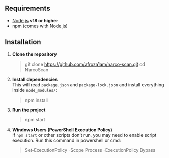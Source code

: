
## Requirements

- [Node.js](https://nodejs.org/) **v18 or higher**
- npm (comes with Node.js)

## Installation

1. **Clone the repository**  
   
   > git clone https://github.com/afroza1am/narco-scan.git
   > cd NarcoScan


2. **Install dependencies**  
   This will read `package.json` and `package-lock.json` and install everything inside `node_modules/`:  
   
   > npm install
   

3. **Run the project**  
   
   > npm start
   

4. **Windows Users (PowerShell Execution Policy)**  
   If `npm start` or other scripts don’t run, you may need to enable script execution. Run this command in powershell or cmd:  
   
   > Set-ExecutionPolicy -Scope Process -ExecutionPolicy Bypass

